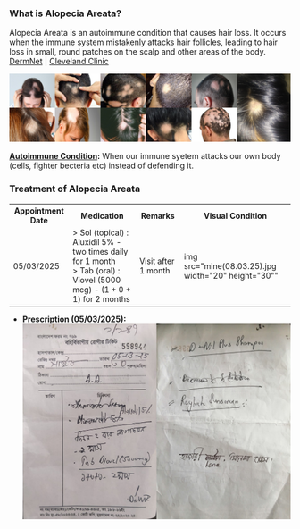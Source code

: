 ### **What is Alopecia Areata?**
Alopecia Areata is an autoimmune condition that causes hair loss. It occurs when the immune system mistakenly attacks hair follicles, leading to hair loss in small, round patches on the scalp and other areas of the body. [DermNet](https://dermnetnz.org/topics/alopecia-areata?form=MG0AV3) | [Cleveland Clinic](https://my.clevelandclinic.org/health/diseases/12423-alopecia-areata?form=MG0AV3&form=MG0AV3)

![Alopecia Areate](alopecia_areata_images.png)

**[Autoimmune Condition](https://my.clevelandclinic.org/health/diseases/21624-autoimmune-diseases):** When our immune syetem attacks our own body (cells, fighter becteria etc) instead of defending it. 


### **Treatment of Alopecia Areata**
<table>
    <tr>
        <th>Appointment Date</th>
        <th>Medication</th>
        <th>Remarks</th>
        <th>Visual Condition</th>    
    </tr>
    <tr>
        <td>05/03/2025</td>
        <td>> Sol (topical) : Aluxidil 5% - two times daily for 1 month<br>> Tab (oral) : Viovel (5000 mcg) - (1 + 0 + 1) for 2 months</td>
        <td>Visit after 1 month</td>
        <td>img src="mine(08.03.25).jpg width="20" height="30""</td>
    </tr>
</table>

- **Prescription (05/03/2025):** 
    ![Prescription](prescription_050325.png)
